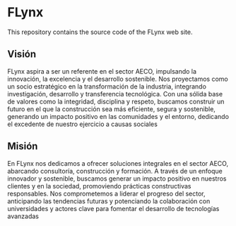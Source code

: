 # FLynx
 This repository contains the source code of the FLynx web site.


## Visión
FLynx aspira a ser un referente en el sector AECO, impulsando la innovación, la excelencia y el desarrollo sostenible. Nos proyectamos como un socio estratégico en la transformación de la industria, integrando investigación, desarrollo y transferencia tecnológica. Con una sólida base de valores como la integridad, disciplina y respeto, buscamos construir un futuro en el que la construcción sea más eficiente, segura y sostenible, generando un impacto positivo en las comunidades y el entorno, dedicando el excedente de nuestro ejercicio a causas sociales

## Misión

En FLynx nos dedicamos a ofrecer soluciones integrales en el sector AECO, abarcando consultoría, construcción y formación. A través de un enfoque innovador y sostenible, buscamos generar un impacto positivo en nuestros clientes y en la sociedad, promoviendo prácticas constructivas responsables. Nos comprometemos a liderar el progreso del sector, anticipando las tendencias futuras y potenciando la colaboración con universidades y actores clave para fomentar el desarrollo de tecnologías avanzadas
